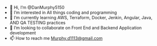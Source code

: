 - 👋 Hi, I’m @DanMurphy5150
- 👀 I’m interested in All things coding and programming
- 🌱 I’m currently learning AWS, Terraform, Docker, Jenkin, Angular, Java, AND QA TESTING practices
- 💞️ I’m looking to collaborate on Front End and Backend Application development
- 📫 How to reach me Murphy.d1113@gmail.com

<!---
DanMurphy5150/DanMurphy5150 is a ✨ special ✨ repository because its `README.md` (this file) appears on your GitHub profile.
You can click the Preview link to take a look at your changes.
--->
